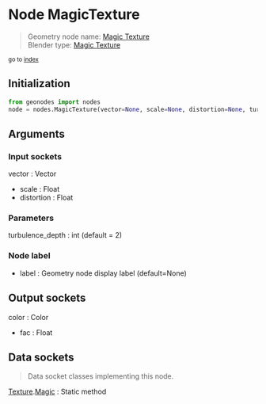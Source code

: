 
# Node MagicTexture

> Geometry node name: [Magic Texture](https://docs.blender.org/manual/en/latest/modeling/geometry_nodes/material/magic_texture.html)<br>
  Blender type: [Magic Texture](https://docs.blender.org/api/current/bpy.types.ShaderNodeTexMagic.html)
  
<sub>go to [index](/docs/index.md)</sub>

## Initialization

```python
from geonodes import nodes
node = nodes.MagicTexture(vector=None, scale=None, distortion=None, turbulence_depth=2, label=None)
```



## Arguments


### Input sockets

vector : Vector
- scale : Float
- distortion : Float

### Parameters

turbulence_depth : int (default = 2)

### Node label

- label : Geometry node display label (default=None)

## Output sockets

color : Color
- fac : Float

## Data sockets

> Data socket classes implementing this node.
  
[Texture](/docs/sockets/Texture.md).[Magic](/docs/sockets/Texture.md#magic) : Static method

